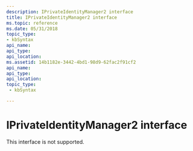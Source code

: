 ```yaml
---
description: IPrivateIdentityManager2 interface
title: IPrivateIdentityManager2 interface
ms.topic: reference
ms.date: 05/31/2018
topic_type: 
- kbSyntax
api_name: 
api_type: 
api_location: 
ms.assetid: 14b1182e-3442-4bd1-98d9-62fac2f91cf2
api_name: 
api_type: 
api_location: 
topic_type: 
 - kbSyntax

---
```


# IPrivateIdentityManager2 interface

This interface is not supported.

 

 



